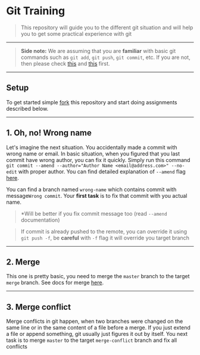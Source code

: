 # Git Training
> This repository will guide you to the different git situation and will help you to get some practical experience with git
---
> __Side note:__ We are assuming that you are __familiar__ with basic git commands such as `git add`, `git push`, `git commit`, etc. If you are not, then please check [this](https://www.freecodecamp.org/news/git-and-github-for-beginners/) and [this](https://learngitbranching.js.org/) first.
---

## Setup
To get started simple [fork](https://docs.gitlab.com/ee/user/project/repository/forking_workflow.html) this repository and start doing assignments described below.

---
## 1. Oh, no! Wrong name
Let's imagine the next situation. You accidentally made a commit with wrong name or email.
In basic situation, when you figured that you last commit have wrong author, you can fix it quickly. Simply run this command `git commit --amend --author="Author Name <email@address.com>" --no-edit` with proper author. You can find detailed explanation of `--amend` flag [here](https://www.atlassian.com/git/tutorials/rewriting-history#git-commit--amend).

You can find a branch named `wrong-name` which contains commit with message`Wrong commit`. Your __first task__ is to fix that commit with you actual name.
> *Will be better if you fix commit message too (read `--amend` documentation)
 
> If commit is already pushed to the remote, you can override it using `git push -f`, be __careful__ with `-f` flag it will override you target branch

---
## 2. Merge
This one is pretty basic, you need to merge the `master` branch to the target `merge` branch. See docs for merge [here](https://www.w3schools.com/git/git_branch_merge.asp).

---
## 3. Merge conflict
Merge conflicts in git happen, when two branches were changed on the same line or in the same content of a file before a merge. If you just extend a file or append something, git usually just figures it out by itself. You next task is to merge `master` to the target `merge-conflict` branch and fix all conflicts